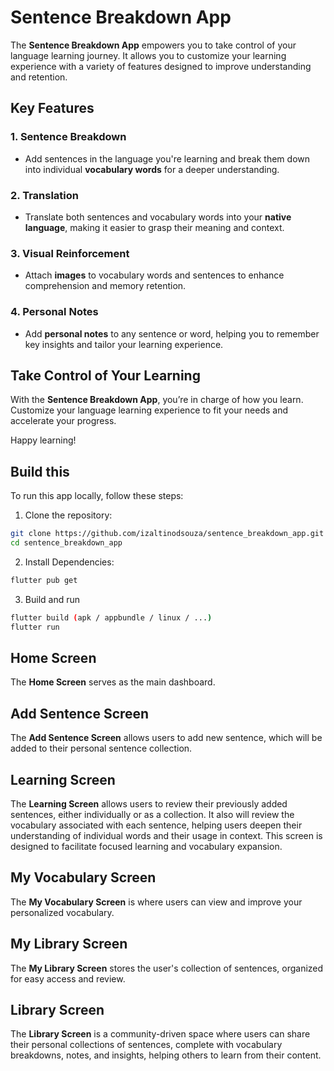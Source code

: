 # Sentence Breakdown App

The **Sentence Breakdown App** empowers you to take control of your language learning journey. It allows you to customize your learning experience with a variety of features designed to improve understanding and retention.

## Key Features

### 1. **Sentence Breakdown**
   - Add sentences in the language you're learning and break them down into individual **vocabulary words** for a deeper understanding.

### 2. **Translation**
   - Translate both sentences and vocabulary words into your **native language**, making it easier to grasp their meaning and context.

### 3. **Visual Reinforcement**
   - Attach **images** to vocabulary words and sentences to enhance comprehension and memory retention.

### 4. **Personal Notes**
   - Add **personal notes** to any sentence or word, helping you to remember key insights and tailor your learning experience.

## Take Control of Your Learning

With the **Sentence Breakdown App**, you’re in charge of how you learn. Customize your language learning experience to fit your needs and accelerate your progress. 

Happy learning!


## Build this
To run this app locally, follow these steps:

1. Clone the repository:
```bash
git clone https://github.com/izaltinodsouza/sentence_breakdown_app.git
cd sentence_breakdown_app
```
2. Install Dependencies:
```bash
flutter pub get
```
3. Build and run
```bash
flutter build (apk / appbundle / linux / ...)
flutter run
```

## Home Screen
The **Home Screen** serves as the main dashboard.

## Add Sentence Screen
The **Add Sentence Screen** allows users to add new sentence, which will be added to their personal sentence collection.

## Learning Screen
The **Learning Screen** allows users to review their previously added sentences, either individually or as a collection.
It also will review the vocabulary associated with each sentence, helping users deepen their understanding of individual words and their usage in context.
This screen is designed to facilitate focused learning and vocabulary expansion.

## My Vocabulary Screen
The **My Vocabulary Screen** is where users can view and improve your personalized vocabulary.

## My Library Screen
The **My Library Screen** stores the user's collection of sentences, organized for easy access and review.

## Library Screen
The **Library Screen** is a community-driven space where users can share their personal collections of sentences, complete with vocabulary breakdowns, notes, and insights, helping others to learn from their content.
